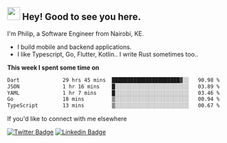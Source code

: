 <h2><img src="https://slackmojis.com/emojis/3643-cool-doge/download" width="30"/> Hey! Good to see you here.</h2>

<p>I'm Philip, a Software Engineer from Nairobi, KE. 

- I build mobile and backend applications.
- I like Typescript, Go, Flutter, Kotlin.. I write Rust sometimes too..</p>

**This week I spent some time on**
<!--START_SECTION:waka-->

```txt
Dart              29 hrs 45 mins  ██████████████████████▓░░   90.98 %
JSON              1 hr 16 mins    █░░░░░░░░░░░░░░░░░░░░░░░░   03.89 %
YAML              1 hr 7 mins     █░░░░░░░░░░░░░░░░░░░░░░░░   03.46 %
Go                18 mins         ▒░░░░░░░░░░░░░░░░░░░░░░░░   00.94 %
TypeScript        13 mins         ▒░░░░░░░░░░░░░░░░░░░░░░░░   00.67 %
```

<!--END_SECTION:waka-->

If you'd like to connect with me elsewhere

[![Twitter Badge](https://img.shields.io/badge/-Twitter-1ca0f1?style=flat-square&labelColor=1ca0f1&logo=twitter&logoColor=white&link=https://twitter.com/_diogorodrigues)](https://twitter.com/kimathiphil)  [![Linkedin Badge](https://img.shields.io/badge/-LinkedIn-blue?style=flat-square&logo=Linkedin&logoColor=white&link=https://www.linkedin.com/in/philip-kimathi-2604a9114/)](https://www.linkedin.com/in/philip-kimathi-2604a9114/)
